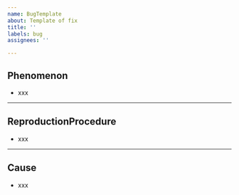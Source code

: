 ```yaml
---
name: BugTemplate
about: Template of fix
title: ''
labels: bug
assignees: ''

---
```


## Phenomenon

* xxx

***

## ReproductionProcedure

* xxx

***

## Cause

* xxx
